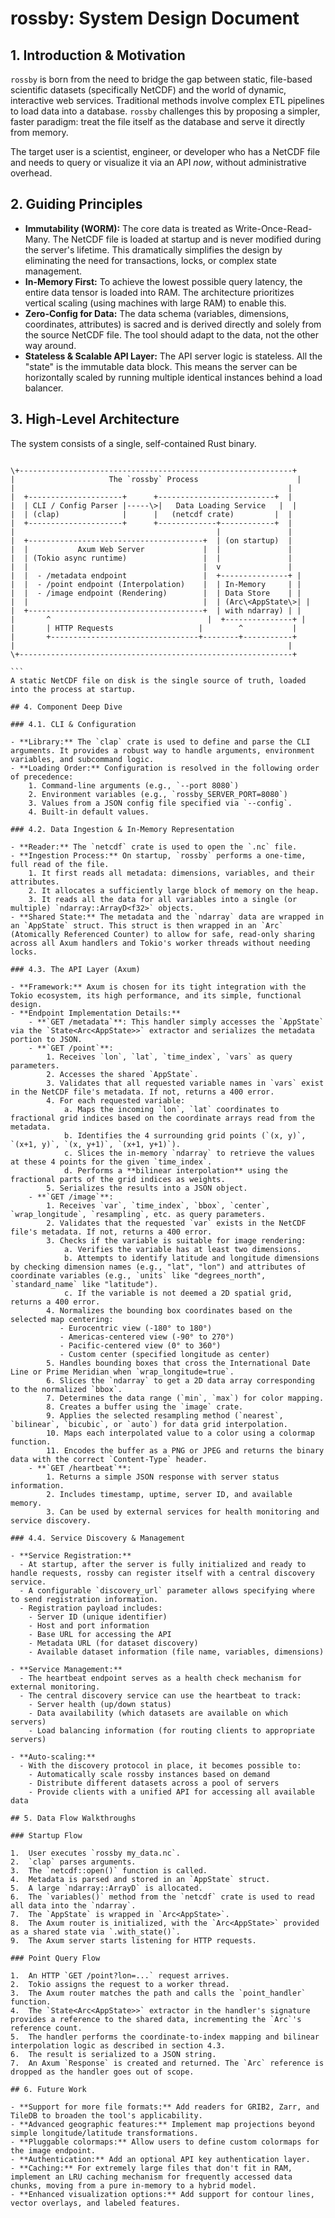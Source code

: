 # rossby: System Design Document

## 1. Introduction & Motivation

`rossby` is born from the need to bridge the gap between static, file-based scientific datasets (specifically NetCDF) and the world of dynamic, interactive web services. Traditional methods involve complex ETL pipelines to load data into a database. `rossby` challenges this by proposing a simpler, faster paradigm: treat the file itself as the database and serve it directly from memory.

The target user is a scientist, engineer, or developer who has a NetCDF file and needs to query or visualize it via an API *now*, without administrative overhead.

## 2. Guiding Principles

- **Immutability (WORM):** The core data is treated as Write-Once-Read-Many. The NetCDF file is loaded at startup and is never modified during the server's lifetime. This dramatically simplifies the design by eliminating the need for transactions, locks, or complex state management.
- **In-Memory First:** To achieve the lowest possible query latency, the entire data tensor is loaded into RAM. The architecture prioritizes vertical scaling (using machines with large RAM) to enable this.
- **Zero-Config for Data:** The data schema (variables, dimensions, coordinates, attributes) is sacred and is derived directly and solely from the source NetCDF file. The tool should adapt to the data, not the other way around.
- **Stateless & Scalable API Layer:** The API server logic is stateless. All the "state" is the immutable data block. This means the server can be horizontally scaled by running multiple identical instances behind a load balancer.

## 3. High-Level Architecture

The system consists of a single, self-contained Rust binary.

````

\+-------------------------------------------------------------+
|                     The `rossby` Process                      |
|                                                             |
|  +---------------------+      +--------------------------+  |
|  | CLI / Config Parser |-----\>|   Data Loading Service   |  |
|  | (clap)              |      |   (netcdf crate)         |  |
|  +---------------------+      +-------------+------------+  |
|                                             |               |
|  +---------------------------------------+  | (on startup)  |
|  |           Axum Web Server             |  |               |
|  | (Tokio async runtime)                 |  |               |
|  |                                       |  v               |
|  |  - /metadata endpoint                 |  +---------------+ |
|  |  - /point endpoint (Interpolation)    |  | In-Memory     | |
|  |  - /image endpoint (Rendering)        |  | Data Store    | |
|  |                                       |  | (Arc\<AppState\>| |
|  +---------------------------------------+  | with ndarray) | |
|       ^                                   |  +---------------+ |
|       | HTTP Requests                   |        ^           |
|       +---------------------------------+--------+-----------+
|                                                             |
\+-------------------------------------------------------------+

```
A static NetCDF file on disk is the single source of truth, loaded into the process at startup.

## 4. Component Deep Dive

### 4.1. CLI & Configuration

- **Library:** The `clap` crate is used to define and parse the CLI arguments. It provides a robust way to handle arguments, environment variables, and subcommand logic.
- **Loading Order:** Configuration is resolved in the following order of precedence:
    1. Command-line arguments (e.g., `--port 8080`)
    2. Environment variables (e.g., `rossby_SERVER_PORT=8080`)
    3. Values from a JSON config file specified via `--config`.
    4. Built-in default values.

### 4.2. Data Ingestion & In-Memory Representation

- **Reader:** The `netcdf` crate is used to open the `.nc` file.
- **Ingestion Process:** On startup, `rossby` performs a one-time, full read of the file.
    1. It first reads all metadata: dimensions, variables, and their attributes.
    2. It allocates a sufficiently large block of memory on the heap.
    3. It reads all the data for all variables into a single (or multiple) `ndarray::ArrayD<f32>` objects.
- **Shared State:** The metadata and the `ndarray` data are wrapped in an `AppState` struct. This struct is then wrapped in an `Arc` (Atomically Referenced Counter) to allow for safe, read-only sharing across all Axum handlers and Tokio's worker threads without needing locks.

### 4.3. The API Layer (Axum)

- **Framework:** Axum is chosen for its tight integration with the Tokio ecosystem, its high performance, and its simple, functional design.
- **Endpoint Implementation Details:**
    - **`GET /metadata`**: This handler simply accesses the `AppState` via the `State<Arc<AppState>>` extractor and serializes the metadata portion to JSON.
    - **`GET /point`**:
        1. Receives `lon`, `lat`, `time_index`, `vars` as query parameters.
        2. Accesses the shared `AppState`.
        3. Validates that all requested variable names in `vars` exist in the NetCDF file's metadata. If not, returns a 400 error.
        4. For each requested variable:
            a. Maps the incoming `lon`, `lat` coordinates to fractional grid indices based on the coordinate arrays read from the metadata.
            b. Identifies the 4 surrounding grid points (`(x, y)`, `(x+1, y)`, `(x, y+1)`, `(x+1, y+1)`).
            c. Slices the in-memory `ndarray` to retrieve the values at these 4 points for the given `time_index`.
            d. Performs a **bilinear interpolation** using the fractional parts of the grid indices as weights.
        5. Serializes the results into a JSON object.
    - **`GET /image`**:
        1. Receives `var`, `time_index`, `bbox`, `center`, `wrap_longitude`, `resampling`, etc. as query parameters.
        2. Validates that the requested `var` exists in the NetCDF file's metadata. If not, returns a 400 error.
        3. Checks if the variable is suitable for image rendering:
            a. Verifies the variable has at least two dimensions.
            b. Attempts to identify latitude and longitude dimensions by checking dimension names (e.g., "lat", "lon") and attributes of coordinate variables (e.g., `units` like "degrees_north", `standard_name` like "latitude").
            c. If the variable is not deemed a 2D spatial grid, returns a 400 error.
        4. Normalizes the bounding box coordinates based on the selected map centering:
           - Eurocentric view (-180° to 180°)
           - Americas-centered view (-90° to 270°)
           - Pacific-centered view (0° to 360°)
           - Custom center (specified longitude as center)
        5. Handles bounding boxes that cross the International Date Line or Prime Meridian when `wrap_longitude=true`.
        6. Slices the `ndarray` to get a 2D data array corresponding to the normalized `bbox`.
        7. Determines the data range (`min`, `max`) for color mapping.
        8. Creates a buffer using the `image` crate.
        9. Applies the selected resampling method (`nearest`, `bilinear`, `bicubic`, or `auto`) for data grid interpolation.
        10. Maps each interpolated value to a color using a colormap function.
        11. Encodes the buffer as a PNG or JPEG and returns the binary data with the correct `Content-Type` header.
    - **`GET /heartbeat`**:
        1. Returns a simple JSON response with server status information.
        2. Includes timestamp, uptime, server ID, and available memory.
        3. Can be used by external services for health monitoring and service discovery.

### 4.4. Service Discovery & Management

- **Service Registration:**
  - At startup, after the server is fully initialized and ready to handle requests, rossby can register itself with a central discovery service.
  - A configurable `discovery_url` parameter allows specifying where to send registration information.
  - Registration payload includes:
    - Server ID (unique identifier)
    - Host and port information
    - Base URL for accessing the API
    - Metadata URL (for dataset discovery)
    - Available dataset information (file name, variables, dimensions)
  
- **Service Management:**
  - The heartbeat endpoint serves as a health check mechanism for external monitoring.
  - The central discovery service can use the heartbeat to track:
    - Server health (up/down status)
    - Data availability (which datasets are available on which servers)
    - Load balancing information (for routing clients to appropriate servers)
  
- **Auto-scaling:**
  - With the discovery protocol in place, it becomes possible to:
    - Automatically scale rossby instances based on demand
    - Distribute different datasets across a pool of servers
    - Provide clients with a unified API for accessing all available data

## 5. Data Flow Walkthroughs

### Startup Flow

1.  User executes `rossby my_data.nc`.
2.  `clap` parses arguments.
3.  The `netcdf::open()` function is called.
4.  Metadata is parsed and stored in an `AppState` struct.
5.  A large `ndarray::ArrayD` is allocated.
6.  The `variables()` method from the `netcdf` crate is used to read all data into the `ndarray`.
7.  The `AppState` is wrapped in `Arc<AppState>`.
8.  The Axum router is initialized, with the `Arc<AppState>` provided as a shared state via `.with_state()`.
9.  The Axum server starts listening for HTTP requests.

### Point Query Flow

1.  An HTTP `GET /point?lon=...` request arrives.
2.  Tokio assigns the request to a worker thread.
3.  The Axum router matches the path and calls the `point_handler` function.
4.  The `State<Arc<AppState>>` extractor in the handler's signature provides a reference to the shared data, incrementing the `Arc`'s reference count.
5.  The handler performs the coordinate-to-index mapping and bilinear interpolation logic as described in section 4.3.
6.  The result is serialized to a JSON string.
7.  An Axum `Response` is created and returned. The `Arc` reference is dropped as the handler goes out of scope.

## 6. Future Work

- **Support for more file formats:** Add readers for GRIB2, Zarr, and TileDB to broaden the tool's applicability.
- **Advanced geographic features:** Implement map projections beyond simple longitude/latitude transformations.
- **Pluggable colormaps:** Allow users to define custom colormaps for the image endpoint.
- **Authentication:** Add an optional API key authentication layer.
- **Caching:** For extremely large files that don't fit in RAM, implement an LRU caching mechanism for frequently accessed data chunks, moving from a pure in-memory to a hybrid model.
- **Enhanced visualization options:** Add support for contour lines, vector overlays, and labeled features.
